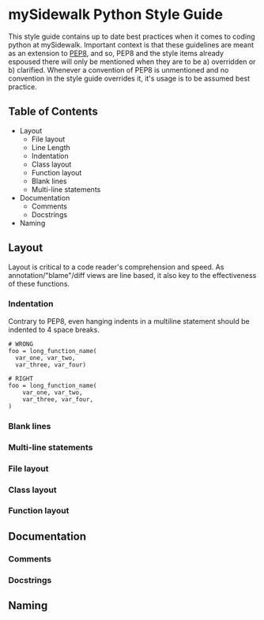 # mySidewalk Python Style Guide

This style guide contains up to date best practices when it comes to coding python at mySidewalk. Important context is that these guidelines are meant as an extension to [PEP8](https://www.python.org/dev/peps/pep-0008/), and so, PEP8 and the style items already espoused there will only be mentioned when they are to be a) overridden or b) clarified. Whenever a convention of PEP8 is unmentioned and no convention in the style guide overrides it, it's usage is to be assumed best practice.

## Table of Contents

* Layout
  * File layout
  * Line Length
  * Indentation
  * Class layout
  * Function layout
  * Blank lines
  * Multi-line statements
* Documentation
  * Comments
  * Docstrings
* Naming

## Layout

Layout is critical to a code reader's comprehension and speed. As annotation/"blame"/diff views are line based, it also key to the effectiveness of these functions.

### Indentation

Contrary to PEP8, even hanging indents in a multiline statement should be indented to 4 space breaks.

```
# WRONG
foo = long_function_name(
  var_one, var_two,
  var_three, var_four)
```

```
# RIGHT
foo = long_function_name(
    var_one, var_two,
    var_three, var_four,
)
```

### Blank lines

### Multi-line statements

### File layout

### Class layout

### Function layout

## Documentation

### Comments

### Docstrings

## Naming
